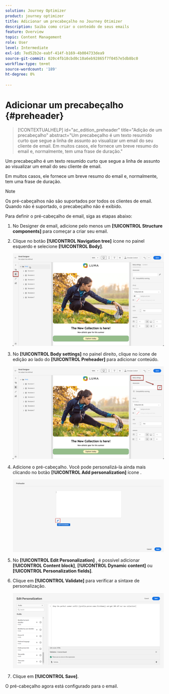 ```yaml
---
solution: Journey Optimizer
product: journey optimizer
title: Adicionar um precabeçalho no Journey Otimizer
description: Saiba como criar o conteúdo de seus emails
feature: Overview
topic: Content Management
role: User
level: Intermediate
exl-id: 7ed52b2e-eabf-414f-b169-4b004733dea9
source-git-commit: 020c4fb18cbd0c10a6eb92865f7f0457e5db8bc0
workflow-type: tm+mt
source-wordcount: '189'
ht-degree: 0%

---
```


# Adicionar um precabeçalho {#preheader}

>[!CONTEXTUALHELP]
>id="ac_edition_preheader"
>title="Adição de um precabeçalho"
>abstract="Um precabeçalho é um texto resumido curto que segue a linha de assunto ao visualizar um email do seu cliente de email. Em muitos casos, ele fornece um breve resumo do email e, normalmente, tem uma frase de duração."

Um precabeçalho é um texto resumido curto que segue a linha de assunto ao visualizar um email do seu cliente de email.

Em muitos casos, ele fornece um breve resumo do email e, normalmente, tem uma frase de duração.

>[!NOTE]
>
>Os pré-cabeçalhos não são suportados por todos os clientes de email. Quando não é suportado, o precabeçalho não é exibido.

Para definir o pré-cabeçalho de email, siga as etapas abaixo:

1. No Designer de email, adicione pelo menos um **[!UICONTROL Structure components]** para começar a criar seu email.

1. Clique no botão **[!UICONTROL Navigation tree]** ícone no painel esquerdo e selecione **[!UICONTROL Body]**.

   ![](assets/preheader_body.png)

1. No **[!UICONTROL Body settings]** no painel direito, clique no ícone de edição ao lado do **[!UICONTROL Preheader]** para adicionar conteúdo.

   ![](assets/preheader_body_settings.png)

1. Adicione o pré-cabeçalho. Você pode personalizá-la ainda mais clicando no botão **[!UICONTROL Add personalization]** ícone .

   ![](assets/preheader_3.png)

1. No **[!UICONTROL Edit Personalization]** , é possível adicionar **[!UICONTROL Content block]**, **[!UICONTROL Dynamic content]** ou **[!UICONTROL Personalization fields]**.

1. Clique em **[!UICONTROL Validate]** para verificar a sintaxe de personalização.

   ![](assets/preheader_4.png)

1. Clique em **[!UICONTROL Save]**.

O pré-cabeçalho agora está configurado para o email.
